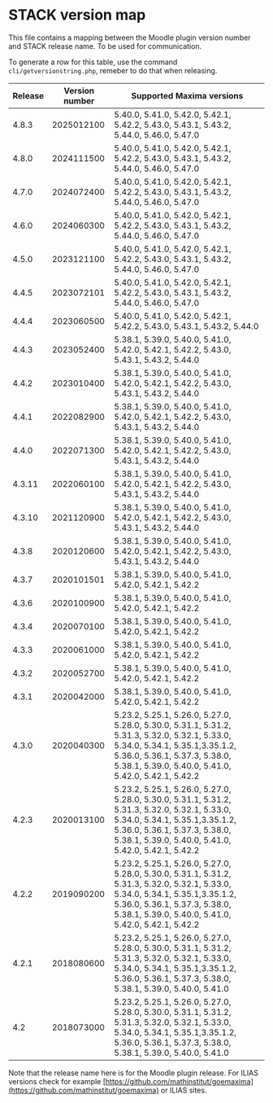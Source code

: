 # STACK version map

This file contains a mapping between the Moodle plugin version number and STACK release name.
To be used for communication. 

To generate a row for this table, use the command `cli/getversionstring.php`, remeber to do that
when releasing.


Release | Version number | Supported Maxima versions
--------|----------------|--------------------------
4.8.3 | 2025012100 | 5.40.0, 5.41.0, 5.42.0, 5.42.1, 5.42.2, 5.43.0, 5.43.1, 5.43.2, 5.44.0, 5.46.0, 5.47.0
4.8.0 | 2024111500 | 5.40.0, 5.41.0, 5.42.0, 5.42.1, 5.42.2, 5.43.0, 5.43.1, 5.43.2, 5.44.0, 5.46.0, 5.47.0
4.7.0 | 2024072400 | 5.40.0, 5.41.0, 5.42.0, 5.42.1, 5.42.2, 5.43.0, 5.43.1, 5.43.2, 5.44.0, 5.46.0, 5.47.0
4.6.0 | 2024060300 | 5.40.0, 5.41.0, 5.42.0, 5.42.1, 5.42.2, 5.43.0, 5.43.1, 5.43.2, 5.44.0, 5.46.0, 5.47.0
4.5.0 | 2023121100 | 5.40.0, 5.41.0, 5.42.0, 5.42.1, 5.42.2, 5.43.0, 5.43.1, 5.43.2, 5.44.0, 5.46.0, 5.47.0
4.4.5 | 2023072101 | 5.40.0, 5.41.0, 5.42.0, 5.42.1, 5.42.2, 5.43.0, 5.43.1, 5.43.2, 5.44.0, 5.46.0, 5.47.0
4.4.4 | 2023060500 | 5.40.0, 5.41.0, 5.42.0, 5.42.1, 5.42.2, 5.43.0, 5.43.1, 5.43.2, 5.44.0
4.4.3 | 2023052400 | 5.38.1, 5.39.0, 5.40.0, 5.41.0, 5.42.0, 5.42.1, 5.42.2, 5.43.0, 5.43.1, 5.43.2, 5.44.0
4.4.2 | 2023010400 | 5.38.1, 5.39.0, 5.40.0, 5.41.0, 5.42.0, 5.42.1, 5.42.2, 5.43.0, 5.43.1, 5.43.2, 5.44.0
4.4.1 | 2022082900 | 5.38.1, 5.39.0, 5.40.0, 5.41.0, 5.42.0, 5.42.1, 5.42.2, 5.43.0, 5.43.1, 5.43.2, 5.44.0
4.4.0 | 2022071300 | 5.38.1, 5.39.0, 5.40.0, 5.41.0, 5.42.0, 5.42.1, 5.42.2, 5.43.0, 5.43.1, 5.43.2, 5.44.0
4.3.11 | 2022060100 | 5.38.1, 5.39.0, 5.40.0, 5.41.0, 5.42.0, 5.42.1, 5.42.2, 5.43.0, 5.43.1, 5.43.2, 5.44.0
4.3.10 | 2021120900 | 5.38.1, 5.39.0, 5.40.0, 5.41.0, 5.42.0, 5.42.1, 5.42.2, 5.43.0, 5.43.1, 5.43.2, 5.44.0
4.3.8 | 2020120600 | 5.38.1, 5.39.0, 5.40.0, 5.41.0, 5.42.0, 5.42.1, 5.42.2, 5.43.0, 5.43.1, 5.43.2, 5.44.0
4.3.7 | 2020101501 | 5.38.1, 5.39.0, 5.40.0, 5.41.0, 5.42.0, 5.42.1, 5.42.2
4.3.6 | 2020100900 | 5.38.1, 5.39.0, 5.40.0, 5.41.0, 5.42.0, 5.42.1, 5.42.2
4.3.4 | 2020070100 | 5.38.1, 5.39.0, 5.40.0, 5.41.0, 5.42.0, 5.42.1, 5.42.2
4.3.3 | 2020061000 | 5.38.1, 5.39.0, 5.40.0, 5.41.0, 5.42.0, 5.42.1, 5.42.2
4.3.2 | 2020052700 | 5.38.1, 5.39.0, 5.40.0, 5.41.0, 5.42.0, 5.42.1, 5.42.2
4.3.1 | 2020042000 | 5.38.1, 5.39.0, 5.40.0, 5.41.0, 5.42.0, 5.42.1, 5.42.2
4.3.0 | 2020040300 | 5.23.2, 5.25.1, 5.26.0, 5.27.0, 5.28.0, 5.30.0, 5.31.1, 5.31.2, 5.31.3, 5.32.0, 5.32.1, 5.33.0, 5.34.0, 5.34.1, 5.35.1,3.35.1.2, 5.36.0, 5.36.1, 5.37.3, 5.38.0, 5.38.1, 5.39.0, 5.40.0, 5.41.0, 5.42.0, 5.42.1, 5.42.2
4.2.3 | 2020013100 | 5.23.2, 5.25.1, 5.26.0, 5.27.0, 5.28.0, 5.30.0, 5.31.1, 5.31.2, 5.31.3, 5.32.0, 5.32.1, 5.33.0, 5.34.0, 5.34.1, 5.35.1,3.35.1.2, 5.36.0, 5.36.1, 5.37.3, 5.38.0, 5.38.1, 5.39.0, 5.40.0, 5.41.0, 5.42.0, 5.42.1, 5.42.2
4.2.2 | 2019090200 | 5.23.2, 5.25.1, 5.26.0, 5.27.0, 5.28.0, 5.30.0, 5.31.1, 5.31.2, 5.31.3, 5.32.0, 5.32.1, 5.33.0, 5.34.0, 5.34.1, 5.35.1,3.35.1.2, 5.36.0, 5.36.1, 5.37.3, 5.38.0, 5.38.1, 5.39.0, 5.40.0, 5.41.0, 5.42.0, 5.42.1, 5.42.2
4.2.1 | 2018080600 | 5.23.2, 5.25.1, 5.26.0, 5.27.0, 5.28.0, 5.30.0, 5.31.1, 5.31.2, 5.31.3, 5.32.0, 5.32.1, 5.33.0, 5.34.0, 5.34.1, 5.35.1,3.35.1.2, 5.36.0, 5.36.1, 5.37.3, 5.38.0, 5.38.1, 5.39.0, 5.40.0, 5.41.0
4.2 | 2018073000 | 5.23.2, 5.25.1, 5.26.0, 5.27.0, 5.28.0, 5.30.0, 5.31.1, 5.31.2, 5.31.3, 5.32.0, 5.32.1, 5.33.0, 5.34.0, 5.34.1, 5.35.1,3.35.1.2, 5.36.0, 5.36.1, 5.37.3, 5.38.0, 5.38.1, 5.39.0, 5.40.0, 5.41.0


Note that the release name here is for the Moodle plugin release. For ILIAS versions check for example [https://github.com/mathinstitut/goemaxima](https://github.com/mathinstitut/goemaxima) or ILIAS sites.